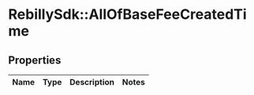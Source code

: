 # RebillySdk::AllOfBaseFeeCreatedTime

## Properties
Name | Type | Description | Notes
------------ | ------------- | ------------- | -------------

